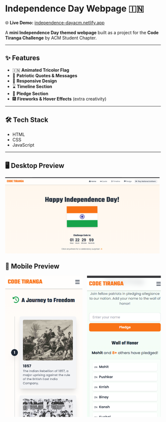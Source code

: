# Independence Day Webpage 🇮🇳

🌐 **Live Demo:** [independence-dayacm.netlify.app](https://independence-dayacm.netlify.app/)  

A **mini Independence Day themed webpage** built as a project for the **Code Tiranga Challenge** by ACM Student Chapter.

---

## ✨ Features
- 🇮🇳 **Animated Tricolor Flag**  
- 📝 **Patriotic Quotes & Messages**  
- 📱 **Responsive Design**  
- ⌛ **Timeline Section**  
- 🙋 **Pledge Section**  
- 🎆 **Fireworks & Hover Effects** (extra creativity)  

---

## 🛠️ Tech Stack
- HTML  
- CSS  
- JavaScript  

---

## 🖥️ Desktop Preview
<div style="display: flex; gap: 15px; overflow-x: auto;">
  <img src="screenshots/pc-2.png" width="500" alt="Desktop View 1"/>
  <img src="screenshots/pc.png" width="500" alt="Desktop View 2"/>
</div>

## 📱 Mobile Preview
<div style="display: flex; gap: 15px; overflow-x: auto;">
  <img src="screenshots/mob.png" width="250" alt="Mobile View 1"/>
  <img src="screenshots/mob2.png" width="250" alt="Mobile View 2"/>
</div>
